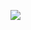 <p dir="ltr"><a href="http://91.90.195.152/Gr5L9Q" target="_blank"><img src="https://i.imgur.com/hK43OY6.png" secured-asset-link="" style="max-width: 100%;"></a></p>
